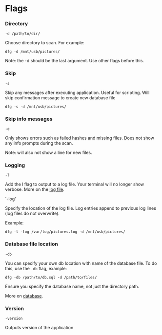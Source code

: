 # Flags

### Directory
`-d /path/to/dir/`

Choose directory to scan. For example:

	dfg -d /mnt/usb/pictures/

Note: the -d should be the last argument. Use other flags before this. 

### Skip
`-s`

Skip any messages after executing application. Useful for scripting. Will skip confirmation message to create new database file

	dfg -s -d /mnt/usb/pictures/

### Skip info messages

`-e`

Only shows errors such as failed hashes and missing files. Does not show any info prompts during the scan.

Note: will also not show a line for new files.

### Logging

`-l`

Add the l flag to output to a log file. Your terminal will no longer show verbose. More on the [log file](log.md).

`-log'

Specify the location of the log file. Log entries append to previous log lines (log files do not overwrite).

Example:

	dfg -l -log /var/log/pictures.log -d /mnt/usb/pictures/

### Database file location

`-db`

You can specify your own db location with name of the database file. To do this, use the `-db` flag, example:

	dfg -db /path/to/db.sql -d /path/to/files/

Ensure you specify the database name, not just the directory path.

More on [database](db.md).

### Version

`-version`

Outputs version of the application



